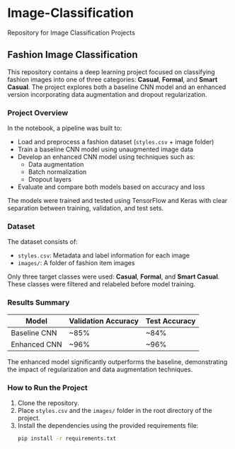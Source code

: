 # Image-Classification
Repository for Image Classification Projects 

## Fashion Image Classification

This repository contains a deep learning project focused on classifying fashion images into one of three categories: **Casual**, **Formal**, and **Smart Casual**. The project explores both a baseline CNN model and an enhanced version incorporating data augmentation and dropout regularization.

### Project Overview

In the notebook, a pipeline was built to:

- Load and preprocess a fashion dataset (`styles.csv` + image folder)
- Train a baseline CNN model using unaugmented image data
- Develop an enhanced CNN model using techniques such as:
  - Data augmentation
  - Batch normalization
  - Dropout layers
- Evaluate and compare both models based on accuracy and loss

The models were trained and tested using TensorFlow and Keras with clear separation between training, validation, and test sets.

### Dataset

The dataset consists of:

- `styles.csv`: Metadata and label information for each image
- `images/`: A folder of fashion item images

Only three target classes were used: **Casual**, **Formal**, and **Smart Casual**. These classes were filtered and relabeled before model training.

### Results Summary

| Model           | Validation Accuracy | Test Accuracy |
|----------------|---------------------|----------------|
| Baseline CNN   | ~85%                | ~84%           |
| Enhanced CNN   | ~96%                | ~96%           |

The enhanced model significantly outperforms the baseline, demonstrating the impact of regularization and data augmentation techniques.

### How to Run the Project

1. Clone the repository.
2. Place `styles.csv` and the `images/` folder in the root directory of the project.
3. Install the dependencies using the provided requirements file:
   ```bash
   pip install -r requirements.txt

